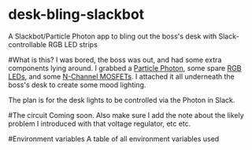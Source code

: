 # desk-bling-slackbot
A Slackbot/Particle Photon app to bling out the boss's desk with Slack-controllable RGB LED strips

#What is this?
I was bored, the boss was out, and had some extra components lying around. I grabbed a [Particle Photon](https://store.particle.io/#photon), some spare [RGB LEDs](https://www.amazon.com/gp/product/B00DTOAWZ2/ref=oh_aui_search_detailpage?ie=UTF8&psc=1), and some [N-Channel MOSFETs](https://www.digikey.com/product-detail/en/infineon-technologies/IRLB8721PBF/IRLB8721PBF-ND/2127670). I attached it all underneath the boss's desk to create some mood lighting.

The plan is for the desk lights to be controlled via the Photon in Slack.

#The circuit
Coming soon. Also make sure I add the note about the likely problem I introduced with that voltage regulator, etc etc.

#Environment variables
A table of all environment variables used

